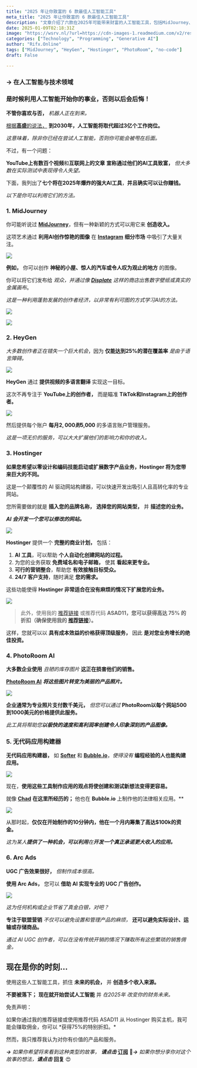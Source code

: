 ```yaml
---
title: "2025 年让你致富的 6 款最佳人工智能工具"
meta_title: "2025 年让你致富的 6 款最佳人工智能工具"
description: "文章介绍了六款在2025年可能带来财富的人工智能工具，包括MidJourney、HeyGen、Hostinger、PhotoRoom AI、无代码应用构建器和Arc Ads。这些工具分别提供图像创作、视频多语言翻译、网站建设、产品照片优化、应用开发和广告制作等服务，旨在帮助用户利用人工智能技术创造收入，适应未来市场变化。文章强调，尽早尝试这些工具将有助于抓住未来的机会。"
date: 2025-01-09T02:18:31Z
image: "https://wsrv.nl/?url=https://cdn-images-1.readmedium.com/v2/resize:fit:800/0*UC8F24xYQc2UrA7d"
categories: ["Technology", "Programming", "Generative AI"]
author: "Rifx.Online"
tags: ["MidJourney", "HeyGen", "Hostinger", "PhotoRoom", "no-code"]
draft: False

---
```




### → 在人工智能与技术领域



### 是时候利用人工智能开始你的事业，否则以后会后悔！

**不管你喜欢与否，** *机器人正在到来。*

[根据**高盛**的说法，](https://www.forbes.com/sites/jackkelly/2023/03/31/goldman-sachs-predicts-300-million-jobs-will-be-lost-or-degraded-by-artificial-intelligence/) **到2030年，人工智能将取代超过3亿个工作岗位。**

*这意味着，除非你已经在尝试人工智能，否则你可能会被甩在后面。*

不过，有一个问题： 

**YouTube上有数百个视频**和**互联网上的文章** **宣称通过他们的AI工具致富，** *但大多数在实际测试中表现得令人失望。*

下面，我列出了**七个将在2025年爆炸的强大AI工具**，**并且确实可以让你赚钱。**

*以下是你可以利用它们的方法。*

### 1\. MidJourney

你可能听说过 [**MidJourney**](https://www.midjourney.com/)，但有一种新颖的方式可以用它来 **创造收入。**

这项艺术通过 **利用AI创作惊艳的图像** 在 [**Instagram**](https://instagram.com) **细分市场** 中吸引了大量关注。

![](https://wsrv.nl/?url=https://cdn-images-1.readmedium.com/v2/resize:fit:800/1*yR5QHG-May6FOpFe95DZqw.png)

**例如，** 你可以创作 **神秘的小屋、惊人的汽车或令人叹为观止的地方** 的图像。

你可以将它们发布给 *观众，并通过像 [**Displate**](https://displate.com/) 这样的商店出售数字壁纸或真实的金属画布*。

*这是一种利用蓬勃发展的创作者经济，以非常有利可图的方式学习AI的方法。*

![](https://wsrv.nl/?url=https://cdn-images-1.readmedium.com/v2/resize:fit:800/1*DHjzhsXGys1cbek6dh7l8Q.png)

![](https://wsrv.nl/?url=https://cdn-images-1.readmedium.com/v2/resize:fit:800/1*UqOcJ7eERg3jR47mv378Yg.png)

### 2\. HeyGen

*大多数创作者正在错失一个巨大机会*，因为 **仅能达到25%的潜在覆盖率** *是由于语言障碍。*

![](https://wsrv.nl/?url=https://cdn-images-1.readmedium.com/v2/resize:fit:800/1*xmwrmwC56x0TBv5JiRnZ-g.png)

**HeyGen** 通过 **提供视频的多语言翻译** 实现这一目标。

这次不再专注于 **YouTube上的创作者，** 而是瞄准 **TikTok和Instagram上的创作者。**

![](https://wsrv.nl/?url=https://cdn-images-1.readmedium.com/v2/resize:fit:800/1*9T5SnBOudZZYbMdRvKWTVw.png)

然后提供每个账户 **每月$2,000到$5,000** 的多语言账户管理服务。

*这是一项无价的服务，可以大大扩展他们的影响力和你的收入。*

### 3\. Hostinger

**如果您希望以零设计和编码技能启动或扩展数字产品业务，Hostinger 将为您带来巨大的不同。**

这是一个颠覆性的 AI 驱动网站构建器，可以快速开发出吸引人且高转化率的专业网站。

您所需要做的就是 **插入您的品牌名称，** **选择您的网站类型，** 并 **描述您的业务。**

***AI 会开发一个您可以修改的网站。***

![](https://wsrv.nl/?url=https://cdn-images-1.readmedium.com/v2/resize:fit:800/1*cOUdfL1B8oRz-RvX4794YA.png)

**Hostinger** 提供一个 **完整的商业计划，** 包括：

1. **AI 工具**，可以帮助 **个人自动化创建网站的过程。**
2. 为您的业务获取 **免费域名和电子邮箱，** 使其 **看起来更专业。**
3. **可行的营销整合**，帮助您 **有效接触目标受众。**
4. **24/7 客户支持**，随时满足 **您的需求。**

这些功能使得 **Hostinger 非常适合在没有麻烦的情况下扩展您的业务。**

![](https://wsrv.nl/?url=https://cdn-images-1.readmedium.com/v2/resize:fit:800/1*ne4zU9p6xCjvC24upWqDAA.png)


> 此外，使用我的 [推荐链接](https://hostinger.com?REFERRALCODE=ASAD11) 或推荐代码 **ASAD11，您可以获得高达 75% 的折扣（确保使用我的 [推荐链接](https://www.hostinger.com/?REFERRALCODE=ASAD11)）。**

这样，您就可以以 **具有成本效益的价格获得顶级服务，** 因此 **是对您业务增长的绝佳投资。**

### 4\. PhotoRoom AI

**大多数企业使用** *丑陋的库存图片* **这正在损害他们的销售。**

[**PhotoRoom AI**](https://www.photoroom.com/) ***将这些图片转变为美丽的产品照片。***

![](https://wsrv.nl/?url=https://cdn-images-1.readmedium.com/v2/resize:fit:800/1*v7xwk9-ThWRAsQKj-35FmQ.png)

**企业通常为专业照片支付数千美元，** *但您可以通过* **PhotoRoom以每个网站500到1000美元的价格提供此服务。**

*此工具将帮助您**以极快的速度和高利润率创建令人印象深刻的产品图像。***

### 5\. 无代码应用构建器

**无代码应用构建器，** 如 [**Softer**](https://www.softr.io/) 和 [**Bubble.io**](https://bubble.io/)，*使得没有* **编程经验的人也能构建应用。**

![](https://wsrv.nl/?url=https://cdn-images-1.readmedium.com/v2/resize:fit:800/1*deB-EBWHOBf29N_huzuwbQ.png)

现在，**使用这些工具制作应用的观点将使创建和测试新想法变得更容易。**

就像 [**Chad**](https://twitter.com/csakon) **在这里所经历的；** 他也在 **Bubble.io** 上制作他的法律相关应用。**

![](https://wsrv.nl/?url=https://cdn-images-1.readmedium.com/v2/resize:fit:800/1*tPyMcUyjHJmMClybAFMTrg.png)

从那时起，**仅仅在开始制作的10分钟内，他在一个月内筹集了高达$100k的资金。**

*这为某人**提供了一种机会，可以利用**在**开发一个真正承诺更大收入的应用。***

### 6\. Arc Ads

**UGC 广告效果很好，** *但制作成本很高。*

**使用 Arc Ads，** 您可以 **借助 AI 实现专业的 UGC 广告创作。**

![](https://wsrv.nl/?url=https://cdn-images-1.readmedium.com/v2/resize:fit:800/1*Wy_Kyz3Vu9VPzHvFWhLBvw.png)

*这为任何机构或企业节省了真金白银，对吧？*

**专注于联盟营销** *不仅可以避免设置和管理产品的麻烦，* **还可以避免实际设计、运输或存储商品。**

*通过 AI UGC 创作者，可以在没有传统开销的情况下赚取所有这些繁琐的销售佣金。*

## 现在是你的时刻…

使用这些人工智能工具，抓住 **未来的机会，** 并 **创造多个收入来源。**

**不要被落下；** **现在就开始尝试人工智能** 并 *在2025年* *改变你的财务未来。*

免责声明：

如果你通过我的推荐链接或使用推荐代码 ASAD11 从 Hostinger 购买主机，我可能会赚取佣金，你可以 \*获得75%的特别折扣。\*

然而，我只推荐我认为对你有价值的产品和服务。

***→*** *如果你希望将来看到这种类型的故事，* ***请点击* [订阅](https://medium.com/@asadtechnicalwriter)** 👀***→*** *如果你想分享你对这个故事的想法，**请点击*** **回复** 😍

